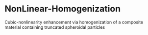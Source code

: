 # NonLinear-Homogenization
Cubic-nonlinearity enhancement via homogenization of a composite material containing truncated spheroidal particles
